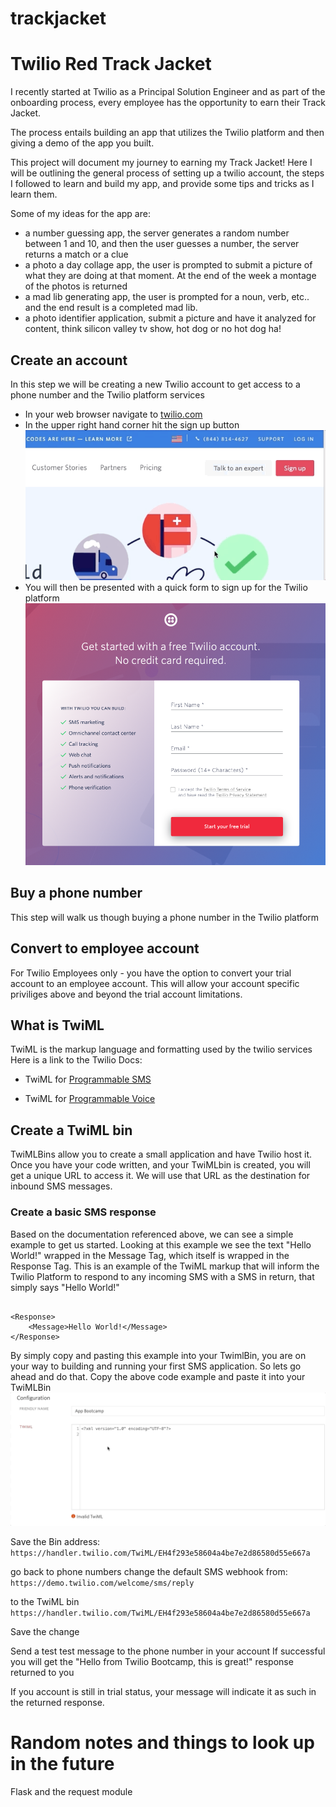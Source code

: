 # trackjacket


# Twilio Red Track Jacket 

I recently started at Twilio as a Principal Solution Engineer and as part of the onboarding process, every employee has the opportunity to earn their Track Jacket. 

The process entails building an app that utilizes the Twilio platform and then giving a demo of the app you built. 

This project will document my journey to earning my Track Jacket! Here I will be outlining the general process of setting up a twilio account, the steps I followed to learn and build my app, and provide some tips and tricks as I learn them. 

Some of my ideas for the app are: 
- a number guessing app, the server generates a random number between 1 and 10, and then the user guesses a number, the server returns a match or a clue 
- a photo a day collage app, the user is prompted to submit a picture of what they are doing at that moment. At the end of the week a montage of the photos is returned
- a mad lib generating app, the user is prompted for a noun, verb, etc.. and the end result is a completed mad lib.
- a photo identifier application, submit a picture and have it analyzed for content, think silicon valley tv show, hot dog or no hot dog ha! 


## Create an account
In this step we will be creating a new Twilio account to get access to a phone number and the Twilio platform services

- In your web browser navigate to [twilio.com](https://twilio.com)
- In the upper right hand corner hit the sign up button 
![Sign up gif](images/signup.gif?raw=true "Signup gif")
- You will then be presented with a quick form to sign up for the Twilio platform 
![Sign up gif](images/signupform.png?raw=true "Signup form")
## Buy a phone number
This step will walk us though buying a phone number in the Twilio platform 

## Convert to employee account
For Twilio Employees only - you have the option to convert your trial account to an employee account. This will allow your account specific priviliges above and beyond the trial account limitations. 

## What is TwiML
TwiML is the markup language and formatting used by the twilio services 
Here is a link to the Twilio Docs:
 
- TwiML for [Programmable SMS](https://www.twilio.com/docs/sms/TwiML)

- TwiML for [Programmable Voice](https://www.twilio.com/docs/voice/twiml)

## Create a TwiML bin

TwiMLBins allow you to create a small application and have Twilio host it. Once you have your code written, and your TwiMLbin is created, you will get a unique URL to access it. We will use that URL as the destination for inbound SMS messages. 

### Create a basic SMS response

Based on the documentation referenced above, we can see a simple example to get us started. Looking at this example we see the text "Hello World!" wrapped in the Message Tag, which itself is wrapped in the Response Tag. This is an example of the TwiML markup that will inform the Twilio Platform to respond to any incoming SMS with a SMS in return, that simply says "Hello World!"

```

<Response>
    <Message>Hello World!</Message>
</Response>

```
By simply copy and pasting this example into your TwimlBin, you are on your way to building and running your first SMS application. So lets go ahead and do that. 
Copy the above code example and paste it into your TwiMLBin
![Twiml Paste](images/pastetwiml.gif?raw=true "twiml paste")

Save the Bin address:
` https://handler.twilio.com/TwiML/EH4f293e58604a4be7e2d86580d55e667a`

go back to phone numbers
change the default SMS webhook from:
`https://demo.twilio.com/welcome/sms/reply`

to the TwiML bin
`https://handler.twilio.com/TwiML/EH4f293e58604a4be7e2d86580d55e667a`

Save the change

Send a test test message to the phone number in your account
If successful you will get the "Hello from Twilio Bootcamp, this is great!" response returned to you

If you account is still in trial status, your message will indicate it as such in the returned response.



# Random notes and things to look up in the future
  Flask and the request module 